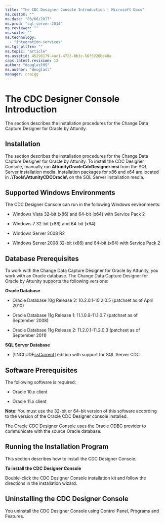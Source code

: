 ```yaml
---
title: "The CDC Designer Console Introduction | Microsoft Docs"
ms.custom: ""
ms.date: "03/06/2017"
ms.prod: "sql-server-2014"
ms.reviewer: ""
ms.suite: ""
ms.technology: 
  - "integration-services"
ms.tgt_pltfrm: ""
ms.topic: "article"
ms.assetid: 45298179-4ac1-4723-8b3c-56f5926be40a
caps.latest.revision: 12
author: "douglaslMS"
ms.author: "douglasl"
manager: craigg
---
```

# The CDC Designer Console Introduction
  The section describes the installation procedures for the Change Data Capture Designer for Oracle by Attunity.  
  
## Installation  
 The section describes the installation procedures for the Change Data Capture Designer for Oracle by Attunity. To install the CDC Designer Console, manually run **AttunityOracleCdcDesigner.msi** from the SQL Server installation media.  Installation packages for x86 and x64 are located in **.\Tools\AttunityCDCOracle\\** on the SQL Server installation media.  
  
## Supported Windows Environments  
 The CDC Designer Console can run in the following Windows environments:  
  
-   Windows Vista 32-bit (x86) and 64-bit (x64) with Service Pack 2  
  
-   Windows 7 32-bit (x86) and 64-bit (x64)  
  
-   Windows Server 2008 R2  
  
-   Windows Server 2008 32-bit (x86) and 64-bit (x64) with Service Pack 2  
  
## Database Prerequisites  
 To work with the Change Data Capture Designer for Oracle by Attunity, you work with an Oracle database. The Change Data Capture Designer for Oracle by Attunity supports the following versions:  
  
 **Oracle Database**  
  
-   Oracle Database 10g Release 2: 10.2.0.1-10.2.0.5 (patchset as of April 2010)  
  
-   Oracle Database 11g Release 1: 11.1.0.6-11.1.0.7 (patchset as of September 2008)  
  
-   Oracle Database 11g Release 2: 11.2.0.1-11.2.0.3 (patchset as of September 2011)  
  
 **SQL Server Database**  
  
-   [!INCLUDE[ssCurrent](../../includes/sscurrent-md.md)] edition with support for SQL Server CDC  
  
## Software Prerequisites  
 The following software is required:  
  
-   Oracle 10.x client  
  
-   Oracle 11.x client  
  
 **Note**: You must use the 32-bit or 64-bit version of this software according to the version of the Oracle CDC Designer console installed.  
  
 The Oracle CDC Designer Console uses the Oracle ODBC provider to communicate with the source Oracle database.  
  
## Running the Installation Program  
 This section describes how to install the CDC Designer Console.  
  
 **To install the CDC Designer Console**  
  
 Double-click the CDC Designer Console installation kit and follow the directions in the installation wizard.  
  
## Uninstalling the CDC Designer Console  
 You uninstall the CDC Designer Console using Control Panel, Programs and Features.  
  
  